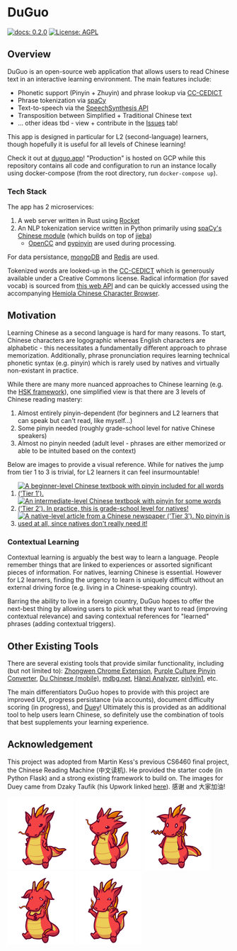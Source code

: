 # DuGuo
[![docs: 0.2.0](https://img.shields.io/badge/Docs-0.2.0-blue)](https://duguo.app/static/doc/duguo/index.html)
[![License: AGPL](https://img.shields.io/badge/License-AGPL-yellow.svg)](https://www.gnu.org/licenses/agpl-3.0.en.html)

## Overview
DuGuo is an open-source web application that allows users to read Chinese text in an interactive learning environment. The main features include:
- Phonetic support (Pinyin + Zhuyin) and phrase lookup via [CC-CEDICT](https://cc-cedict.org/wiki/)
- Phrase tokenization via [spaCy](https://spacy.io/)
- Text-to-speech via the [SpeechSynthesis API](https://developer.mozilla.org/en-US/docs/Web/API/SpeechSynthesis)
- Transposition between Simplified + Traditional Chinese text
- ... other ideas tbd - view + contribute in the [Issues](https://github.com/ericpan64/DuGuo-Chinese-Reading-App/issues) tab!

This app is designed in particular for L2 (second-language) learners, though hopefully it is useful for all levels of Chinese learning! 

Check it out at [duguo.app](https://duguo.app)! "Production" is hosted on GCP while this repository contains all code and configuration to run an instance locally using docker-compose (from the root directory, run `docker-compose up`).

### Tech Stack
The app has 2 microservices:
1. A web server written in Rust using [Rocket](https://rocket.rs/)
2. An NLP tokenization service written in Python primarily using [spaCy's Chinese module](https://spacy.io/models/zh) (which builds on top of [jieba](https://github.com/fxsjy/jieba))
    - [OpenCC](https://github.com/BYVoid/OpenCC) and [pypinyin](https://github.com/mozillazg/python-pinyin) are used during processing. 

For data persistance, [mongoDB](https://www.mongodb.com/) and [Redis](https://redis.io/) are used.

Tokenized words are looked-up in the [CC-CEDICT](https://cc-cedict.org/wiki/) which is generously available under a Creative Commons license. Radical information (for saved vocab) is sourced from [this web API](http://ccdb.hemiola.com/) and can be quickly accessed using the accompanying [Hemiola Chinese Character Browser](http://hanzi.hemiola.com/).

## Motivation
Learning Chinese as a second language is hard for many reasons. To start, Chinese characters are logographic whereas English characters are alphabetic - this necessitates a fundamentally different approach to phrase memorization. Additionally, phrase pronunciation requires learning technical phonetic syntax (e.g. pinyin) which is rarely used by natives and virtually non-existant in practice.

While there are many more nuanced approaches to Chinese learning (e.g. the [HSK framework](https://en.wikipedia.org/wiki/Hanyu_Shuiping_Kaoshi)), one simplified view is that there are 3 levels of Chinese reading mastery:
1. Almost entirely pinyin-dependent (for beginners and L2 learners that can speak but can't read, like myself...)
2. Some pinyin needed (roughly grade-school level for native Chinese speakers)
3. Almost no pinyin needed (adult level - phrases are either memorized or able to be intuited based on the context)

Below are images to provide a visual reference. While for natives the jump from tier 1 to 3 is trivial, for L2 learners it can feel insurmountable!

1. [<img src="design/images/textbook-beginner.jpg" alt="A beginner-level Chinese textbook with pinyin included for all words ('Tier 1')." width="350">](design/images/textbook-beginner.jpg)
2. [<img src="design/images/textbook-intermediate.jpg" alt="An intermediate-level Chinese textbook with pinyin for some words ('Tier 2'). In practice, this is grade-school level for natives!" width="350">](design/images/textbook-intermediate.jpg)
3. [<img src="design/images/newspaper-hard.jpg" alt="A native-level article from a Chinese newspaper ('Tier 3'). No pinyin is used at all, since natives don't really need it!" width="350">](design/images/newspaper-hard.jpg)

### Contextual Learning 
Contextual learning is arguably the best way to learn a language. People remember things that are linked to experiences or assorted significant pieces of information. For natives, learning Chinese is essential. However for L2 learners, finding the urgency to learn is uniquely difficult without an external driving force (e.g. living in a Chinese-speaking country).

Barring the ability to live in a foreign country, DuGuo hopes to offer the next-best thing by allowing users to pick what they want to read (improving contextual relevance) and saving contextual references for "learned" phrases (adding contextual triggers).

## Other Existing Tools
There are several existing tools that provide similar functionality, including (but not limited to): [Zhongwen Chrome Extension](https://chrome.google.com/webstore/detail/zhongwen-chinese-english/kkmlkkjojmombglmlpbpapmhcaljjkde?hl=en), [Purple Culture Pinyin Converter](https://www.purpleculture.net/chinese-pinyin-converter/), [Du Chinese (mobile)](https://www.duchinese.net/), [mdbg.net](https://www.mdbg.net/chinese/dictionary), [Hànzì Analyzer](http://hemiola.com/), [pin1yin1](https://www.pin1yin1.com/), etc.

The main differentiators DuGuo hopes to provide with this project are improved UX, progress persistance (via accounts), document difficulty scoring (in progress), and [Duey](app/static/img/duey/duey_extra_happy.png)! Ultimately this is provided as an additional tool to help users learn Chinese, so definitely use the combination of tools that best supplements your learning experience.

## Acknowledgement

This project was adopted from Martin Kess's previous CS6460 final project, the Chinese Reading Machine (中文读机). He provided the starter code (in Python Flask) and a strong existing framework to build on. The images for Duey came from Dzaky Taufik (his Upwork linked [here](https://www.upwork.com/freelancers/~013f8e6de5a2a64421)). 感谢 and 大家加油!

[<img src="app/static/img/duey/duey_base_normal.png" alt="Duey!" width="150">](app/static/img/duey/duey_base_normal.png)
[<img src="app/static/img/duey/duey_base_confused.png" alt="Confused Duey?" width="150">](app/static/img/duey/duey_base_confused.png)
[<img src="app/static/img/duey/duey_base_surprised.png" alt="Surprised Duey" width="150">](app/static/img/duey/duey_base_surprised.png)
[<img src="app/static/img/duey/duey_base_worried.png" alt="Worried Duey :-(" width="150">](app/static/img/duey/duey_base_worried.png)
[<img src="app/static/img/duey/duey_base_happy.png" alt="Happy Duey!" width="150">](app/static/img/duey/duey_base_happy.png)